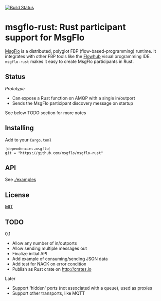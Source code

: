 [![Build Status](https://travis-ci.org/msgflo/msgflo-rust.svg?branch=master)](https://travis-ci.org/msgflo/msgflo-rust)
# msgflo-rust: Rust participant support for MsgFlo

[MsgFlo](https://github.com/msgflo/msgflo) is a distributed, polyglot FBP (flow-based-programming) runtime.
It integrates with other FBP tools like the [Flowhub](http://flowhub.io) visual programming IDE.
`msgflo-rust` makes it easy to create MsgFlo participants in Rust.

## Status

*Prototype*

* Can expose a Rust function on AMQP with a single in/outport
* Sends the MsgFlo participant discovery message on startup

See below TODO section for more notes

## Installing

Add to your `Cargo.toml`

    [dependencies.msgflo]
    git = "https://github.com/msgflo/msgflo-rust"

## API

See [./examples](./examples)

## License

[MIT](./LICENSE.md)

## TODO

0.1

* Allow any number of in/outports
* Allow sending multiple messages out
* Finalize initial API
* Add example of consuming/sending JSON data
* Add test for NACK on error condition
* Publish as Rust crate on http://crates.io

Later

* Support 'hidden' ports (not associated with a queue), used as proxies
* Support other transports, like MQTT

